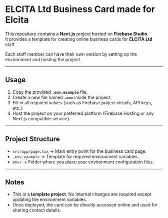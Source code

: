 # ELCITA Ltd Business Card made for Elcita

This repository contains a **Next.js** project hosted on **Firebase Studio**.  
It provides a template for creating online business cards for **ELCITA Ltd** staff.  

Each staff member can have their own version by setting up the environment and hosting the project.  

---

## Usage

1. Copy the provided **`.env.example`** file.
2. Create a new file named **`.env`** inside the project.
3. Fill in all required values (such as Firebase project details, API keys, etc.).
4. Host the project on your preferred platform (Firebase Hosting or any Next.js compatible service).

---

## Project Structure

- `src/app/page.tsx` → Main entry point for the business card page.
- `.env.example` → Template for required environment variables.
- `env/` → Folder where you place your environment configuration files.

---

## Notes

- This is a **template project**. No internal changes are required except updating the environment variables.
- Once deployed, the card can be directly accessed online and used for sharing contact details.
